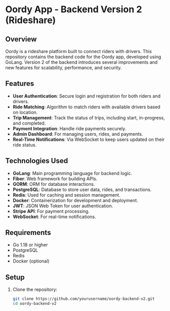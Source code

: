 # Oordy App - Backend Version 2 (Rideshare)

## Overview

Oordy is a rideshare platform built to connect riders with drivers. This repository contains the backend code for the Oordy app, developed using GoLang. Version 2 of the backend introduces several improvements and new features for scalability, performance, and security.

## Features

- **User Authentication**: Secure login and registration for both riders and drivers.
- **Ride Matching**: Algorithm to match riders with available drivers based on location.
- **Trip Management**: Track the status of trips, including start, in-progress, and completed.
- **Payment Integration**: Handle ride payments securely.
- **Admin Dashboard**: For managing users, rides, and payments.
- **Real-Time Notifications**: Via WebSocket to keep users updated on their ride status.

## Technologies Used

- **GoLang**: Main programming language for backend logic.
- **Fiber**: Web framework for building APIs.
- **GORM**: ORM for database interactions.
- **PostgreSQL**: Database to store user data, rides, and transactions.
- **Redis**: Used for caching and session management.
- **Docker**: Containerization for development and deployment.
- **JWT**: JSON Web Token for user authentication.
- **Stripe API**: For payment processing.
- **WebSocket**: For real-time notifications.

## Requirements

- Go 1.18 or higher
- PostgreSQL
- Redis
- Docker (optional)

## Setup

1. Clone the repository:

   ```bash
   git clone https://github.com/yourusername/oordy-backend-v2.git
   cd oordy-backend-v2
